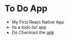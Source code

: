 # To Do App
* My First React Native App
* Its a todo list app  
* Do Checkout the [apk](https://drive.google.com/file/d/1P7-0NvOXeV8R1DsBiZICjth0kwZzhcLj/view?usp=sharing)